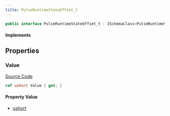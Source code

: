 ```yaml
---
title: PulseRuntimeStateOffset_t
---
```


```csharp
public interface PulseRuntimeStateOffset_t : ISchemaClass<PulseRuntimeStateOffset_t>, ISchemaField, ISchemaClass, INativeHandle
```

#### Implements

## Properties

### Value

[Source Code](https://github.com/swiftly-solution/swiftlys2/blob/beta/managed/src/SwiftlyS2.Generated/Schemas/Interfaces/PulseRuntimeStateOffset_t.cs#L16)

```csharp
ref ushort Value { get; }
```

#### Property Value

- [ushort](https://learn.microsoft.com/dotnet/api/system.uint16)

